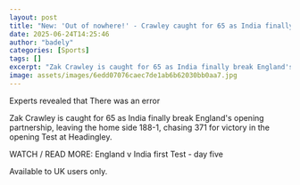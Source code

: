 ```yaml
---
layout: post
title: "New: 'Out of nowhere!' - Crawley caught for 65 as India finally make breakthrough"
date: 2025-06-24T14:25:46
author: "badely"
categories: [Sports]
tags: []
excerpt: "Zak Crawley is caught for 65 as India finally break England's opening partnership, leaving the home side 188-1, chasing 371 for victory in the opening"
image: assets/images/6edd07076caec7de1ab6b62030bb0aa7.jpg
---
```


Experts revealed that There was an error

Zak Crawley is caught for 65 as India finally break England's opening partnership, leaving the home side 188-1, chasing 371 for victory in the opening Test at Headingley. 

WATCH / READ MORE: England v India first Test - day five

Available to UK users only.


